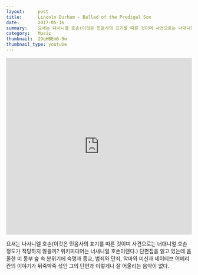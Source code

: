 ```yaml
---
layout:     post
title:      Lincoln Durham - Ballad of the Prodigal Son
date:       2017-05-16
summary:    요새는 나사니엘 호손(이것은 민음사의 표기를 따른 것이며 사견으로는 너대니얼 호손 정도가 적당하지 않을까? 위키피디어는 너새니얼 호손이랜다.) 단편집을 읽고 있는데 음울한 미 동부 숲 속 분위기에 숙명과 종교, 범죄와 단죄, 악마와 미신과 네이티브 어메리칸의 이야기가 뒤죽박죽 섞인 그의 단편과 이렇게나 잘 어울리는 음악이 없다.
category:   Music
thumbnail:  29qHBEm6-9w
thumbnail_type: youtube
---
```


<iframe width="100%" height="480" src="https://www.youtube.com/embed/29qHBEm6-9w" frameborder="0" allowfullscreen=""></iframe>

요새는 나사니엘 호손(이것은 민음사의 표기를 따른 것이며 사견으로는 너대니얼 호손 정도가 적당하지 않을까? 위키피디어는 너새니얼 호손이랜다.) 단편집을 읽고 있는데 음울한 미 동부 숲 속 분위기에 숙명과 종교, 범죄와 단죄, 악마와 미신과 네이티브 어메리칸의 이야기가 뒤죽박죽 섞인 그의 단편과 이렇게나 잘 어울리는 음악이 없다.

